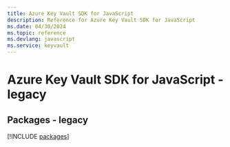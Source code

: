 ```yaml
---
title: Azure Key Vault SDK for JavaScript
description: Reference for Azure Key Vault SDK for JavaScript
ms.date: 04/30/2024
ms.topic: reference
ms.devlang: javascript
ms.service: keyvault
---
```

# Azure Key Vault SDK for JavaScript - legacy
## Packages - legacy
[!INCLUDE [packages](key-vault-index.md)]